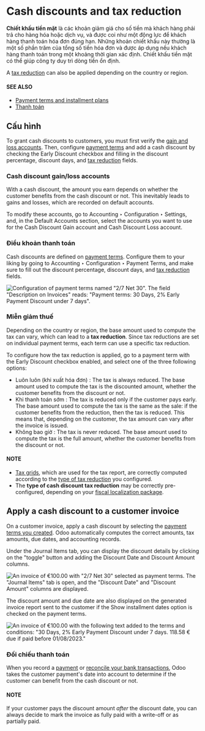 # Cash discounts and tax reduction

**Chiết khấu tiền mặt** là các khoản giảm giá cho số tiền mà khách hàng phải trả cho hàng hóa hoặc dịch vụ, và được coi như một động lực để khách hàng thanh toán hóa đơn đúng hạn. Những khoản chiết khấu này thường là một số phần trăm của tổng số tiền hóa đơn và được áp dụng nếu khách hàng thanh toán trong một khoảng thời gian xác định. Chiết khấu tiền mặt có thể giúp công ty duy trì dòng tiền ổn định.

A [tax reduction](#cash-discounts-tax-reductions) can also be applied depending on the country
or region.

#### SEE ALSO
- [Payment terms and installment plans](payment_terms.md)
- [Thanh toán](../payments.md)

<a id="cash-discounts-configuration"></a>

## Cấu hình

To grant cash discounts to customers, you must first verify the [gain and loss accounts](#cash-discounts-gain-loss-accounts). Then, configure [payment terms](#cash-discounts-payment-terms) and add a cash discount by checking the Early Discount
checkbox and filling in the discount percentage, discount days, and [tax
reduction](#cash-discounts-tax-reductions) fields.

<a id="cash-discounts-gain-loss-accounts"></a>

### Cash discount gain/loss accounts

With a cash discount, the amount you earn depends on whether the customer benefits from the cash
discount or not. This inevitably leads to gains and losses, which are recorded on default accounts.

To modify these accounts, go to Accounting ‣ Configuration ‣ Settings, and, in
the Default Accounts section, select the accounts you want to use for the
Cash Discount Gain account and Cash Discount Loss account.

<a id="cash-discounts-payment-terms"></a>

### Điều khoản thanh toán

Cash discounts are defined on [payment terms](payment_terms.md). Configure them to your liking by
going to Accounting ‣ Configuration ‣ Payment Terms, and make sure to fill out
the discount percentage, discount days, and [tax reduction](#cash-discounts-tax-reductions)
fields.

![Configuration of payment terms named "2/7 Net 30". The field "Description on Invoices"
reads: "Payment terms: 30 Days, 2% Early Payment Discount under 7 days".](applications/finance/accounting/customer_invoices/cash_discounts/payment-terms.png)

<a id="cash-discounts-tax-reductions"></a>

### Miễn giảm thuế

Depending on the country or region, the base amount used to compute the tax can vary, which can lead
to a **tax reduction**. Since tax reductions are set on individual payment terms, each term can use
a specific tax reduction.

To configure how the tax reduction is applied, go to a payment term with the Early
Discount checkbox enabled, and select one of the three following options:

- Luôn luôn (khi xuất hóa đơn)
  : The tax is always reduced. The base amount used to compute the tax is the discounted amount,
    whether the customer benefits from the discount or not.
- Khi thanh toán sớm
  : The tax is reduced only if the customer pays early. The base amount used to compute the tax is the
    same as the sale: if the customer benefits from the reduction, then the tax is reduced. This means
    that, depending on the customer, the tax amount can vary after the invoice is issued.
- Không bao giờ
  : The tax is never reduced. The base amount used to compute the tax is the full amount, whether the
    customer benefits from the discount or not.

#### NOTE
- [Tax grids](../reporting/tax_returns.md#tax-returns-tax-grids), which are used for the tax report, are correctly
  computed according to the [type of tax reduction](#cash-discounts-tax-reductions) you
  configured.
- The **type of cash discount tax reduction** may be correctly pre-configured, depending on your
  [fiscal localization package](../../fiscal_localizations.md#fiscal-localizations-packages).

<a id="cash-discounts-customer-invoice"></a>

## Apply a cash discount to a customer invoice

On a customer invoice, apply a cash discount by selecting the [payment terms you created](#cash-discounts-payment-terms). Odoo automatically computes the correct amounts, tax amounts, due
dates, and accounting records.

Under the Journal Items tab, you can display the discount details by clicking on the
"toggle" button and adding the Discount Date and Discount Amount columns.

![An invoice of €100.00 with "2/7 Net 30" selected as payment terms. The "Journal Items" tab
is open, and the "Discount Date" and "Discount Amount" columns are displayed.](applications/finance/accounting/customer_invoices/cash_discounts/invoice-journal-entry.png)

The discount amount and due date are also displayed on the generated invoice report sent to the
customer if the Show installment dates option is checked on the payment terms.

![An invoice of €100.00 with the following text added to the terms and conditions: "30
Days, 2% Early Payment Discount under 7 days. 118.58 € due if paid before 01/08/2023."](applications/finance/accounting/customer_invoices/cash_discounts/invoice-print.png)

### Đối chiếu thanh toán

When you record a [payment](../payments.md) or [reconcile your bank transactions](../bank/reconciliation.md), Odoo takes the customer payment's date into account to determine if the
customer can benefit from the cash discount or not.

#### NOTE
If your customer pays the discount amount *after* the discount date, you can always decide to
mark the invoice as fully paid with a write-off or as partially paid.
